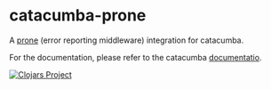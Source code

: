 # catacumba-prone #

A [prone](https://github.com/magnars/prone) (error reporting middleware) integration
for catacumba.

For the documentation, please refer to the catacumba [documentatio](https://funcool.github.io/catacumba/latest/).

[![Clojars Project](http://clojars.org/funcool/catacumba-prone/latest-version.svg)](http://clojars.org/funcool/catacumba-prone)
